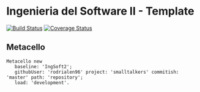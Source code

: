 # Ingenieria del Software II - Template

[![Build Status](https://travis-ci.org/uca-is2/smalltalkers.svg?branch=master)](https://travis-ci.org/uca-is2/smalltalkers)
[![Coverage Status](https://coveralls.io/repos/github/uca-is2/smalltalkers/badge.svg?branch=master)](https://coveralls.io/github/uca-is2/smalltalkers?branch=master)

## Metacello

```smalltalk
Metacello new
   baseline: 'IngSoft2';
   githubUser: 'rodrialen96' project: 'smalltalkers' commitish: 'master' path: 'repository';
   load: 'development'.
```
